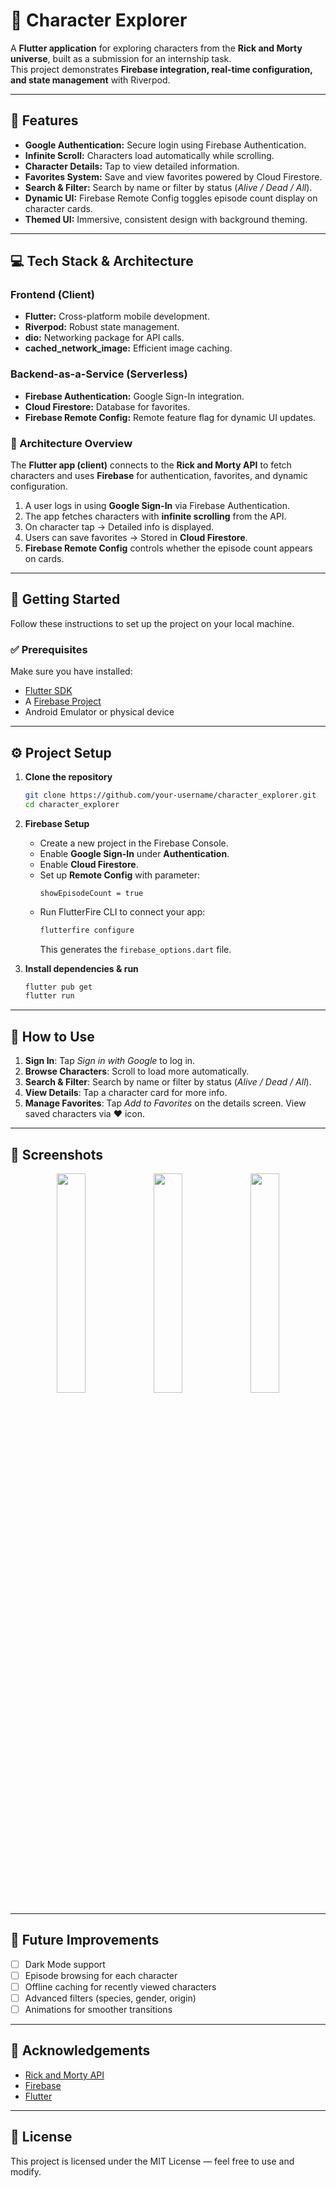 # 🚀 Character Explorer  

A **Flutter application** for exploring characters from the **Rick and Morty universe**, built as a submission for an internship task.  
This project demonstrates **Firebase integration, real-time configuration, and state management** with Riverpod.  

---

## 🌟 Features  

- **Google Authentication:** Secure login using Firebase Authentication.  
- **Infinite Scroll:** Characters load automatically while scrolling.  
- **Character Details:** Tap to view detailed information.  
- **Favorites System:** Save and view favorites powered by Cloud Firestore.  
- **Search & Filter:** Search by name or filter by status (*Alive / Dead / All*).  
- **Dynamic UI:** Firebase Remote Config toggles episode count display on character cards.  
- **Themed UI:** Immersive, consistent design with background theming.  

---

## 💻 Tech Stack & Architecture  

### Frontend (Client)  
- **Flutter:** Cross-platform mobile development.  
- **Riverpod:** Robust state management.  
- **dio:** Networking package for API calls.  
- **cached_network_image:** Efficient image caching.  

### Backend-as-a-Service (Serverless)  
- **Firebase Authentication:** Google Sign-In integration.  
- **Cloud Firestore:** Database for favorites.  
- **Firebase Remote Config:** Remote feature flag for dynamic UI updates.  

### 🔗 Architecture Overview  

The **Flutter app (client)** connects to the **Rick and Morty API** to fetch characters and uses **Firebase** for authentication, favorites, and dynamic configuration.  

1. A user logs in using **Google Sign-In** via Firebase Authentication.  
2. The app fetches characters with **infinite scrolling** from the API.  
3. On character tap → Detailed info is displayed.  
4. Users can save favorites → Stored in **Cloud Firestore**.  
5. **Firebase Remote Config** controls whether the episode count appears on cards.  

---

## 🚀 Getting Started  

Follow these instructions to set up the project on your local machine.  

### ✅ Prerequisites  

Make sure you have installed:  
- [Flutter SDK](https://docs.flutter.dev/get-started/install)  
- A [Firebase Project](https://console.firebase.google.com/)  
- Android Emulator or physical device  

---

## ⚙️ Project Setup  

1. **Clone the repository**  
    ```bash
    git clone https://github.com/your-username/character_explorer.git
    cd character_explorer
    ```

2. **Firebase Setup**  
   - Create a new project in the Firebase Console.  
   - Enable **Google Sign-In** under **Authentication**.  
   - Enable **Cloud Firestore**.  
   - Set up **Remote Config** with parameter:  
     ```text
     showEpisodeCount = true
     ```  
   - Run FlutterFire CLI to connect your app:  
     ```bash
     flutterfire configure
     ```
     This generates the `firebase_options.dart` file.  

3. **Install dependencies & run**  
    ```bash
    flutter pub get
    flutter run
    ```

---

## 🧪 How to Use  

1. **Sign In**: Tap *Sign in with Google* to log in.  
2. **Browse Characters**: Scroll to load more automatically.  
3. **Search & Filter**: Search by name or filter by status (*Alive / Dead / All*).  
4. **View Details**: Tap a character card for more info.  
5. **Manage Favorites**: Tap *Add to Favorites* on the details screen. View saved characters via ❤️ icon.  

---

## 📸 Screenshots  

<!-- Replace placeholders with actual screenshots -->
<p align="center">
  <img src="https://via.placeholder.com/250x500?text=Home+Screen" width="30%" />
  <img src="https://via.placeholder.com/250x500?text=Character+Details" width="30%" />
  <img src="https://via.placeholder.com/250x500?text=Favorites" width="30%" />
</p>  

---

## 🌱 Future Improvements  

- [ ] Dark Mode support  
- [ ] Episode browsing for each character  
- [ ] Offline caching for recently viewed characters  
- [ ] Advanced filters (species, gender, origin)  
- [ ] Animations for smoother transitions  

---

## 🙌 Acknowledgements  

- [Rick and Morty API](https://rickandmortyapi.com/)  
- [Firebase](https://firebase.google.com/)  
- [Flutter](https://flutter.dev/)  

---

## 📄 License  

This project is licensed under the MIT License — feel free to use and modify.  

